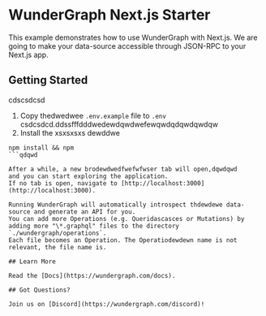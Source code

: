 # WunderGraph Next.js Starter

This example demonstrates how to use WunderGraph with Next.js. We are going to make your data-source accessible through JSON-RPC to your Next.js app.

## Getting Started
cdscsdcsd
1. Copy thedwedwee `.env.example` file to `.env` csdcsdcd.ddssfffdddwedewdqwdwefewqwdqdqwdqwdqw
2. Install the xsxsxsxs
dewddwe
```dewdeewdewdewedwedewdwedew
npm install && npm 
```qdqwd

After a while, a new brodewdwedfwefwfwser tab will open,dqwdqwd
and you can start exploring the application.
If no tab is open, navigate to [http://localhost:3000](http://localhost:3000).

Running WunderGraph will automatically introspect thdewdewe data-source and generate an API for you.
You can add more Operations (e.g. Queridascasces or Mutations) by adding more "\*.graphql" files to the directory `./wundergraph/operations`.
Each file becomes an Operation. The Operatiodewdewn name is not relevant, the file name is.

## Learn More

Read the [Docs](https://wundergraph.com/docs).

## Got Questions?

Join us on [Discord](https://wundergraph.com/discord)!
